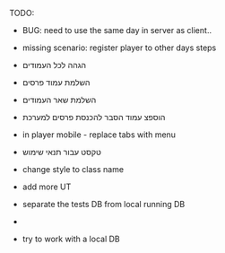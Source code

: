 TODO:

- BUG: need to use the same day in server as client..
- missing scenario: register player to other days steps
- הגהה לכל העמודים
- השלמת עמוד פרסים
- השלמת שאר העמודים
- הוספצ עמוד הסבר להכנסת פרסים למערכת
- in player mobile - replace tabs with menu
- טקסט עבור תנאי שימוש
- change style to class name
- add more UT

- separate the tests DB from local running DB
-
- try to work with a local DB
